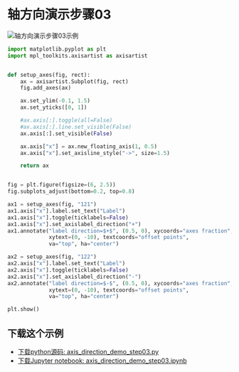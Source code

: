 # 轴方向演示步骤03

![轴方向演示步骤03示例](https://matplotlib.org/_images/sphx_glr_axis_direction_demo_step03_001.png)

```python
import matplotlib.pyplot as plt
import mpl_toolkits.axisartist as axisartist


def setup_axes(fig, rect):
    ax = axisartist.Subplot(fig, rect)
    fig.add_axes(ax)

    ax.set_ylim(-0.1, 1.5)
    ax.set_yticks([0, 1])

    #ax.axis[:].toggle(all=False)
    #ax.axis[:].line.set_visible(False)
    ax.axis[:].set_visible(False)

    ax.axis["x"] = ax.new_floating_axis(1, 0.5)
    ax.axis["x"].set_axisline_style("->", size=1.5)

    return ax


fig = plt.figure(figsize=(6, 2.5))
fig.subplots_adjust(bottom=0.2, top=0.8)

ax1 = setup_axes(fig, "121")
ax1.axis["x"].label.set_text("Label")
ax1.axis["x"].toggle(ticklabels=False)
ax1.axis["x"].set_axislabel_direction("+")
ax1.annotate("label direction=$+$", (0.5, 0), xycoords="axes fraction",
             xytext=(0, -10), textcoords="offset points",
             va="top", ha="center")

ax2 = setup_axes(fig, "122")
ax2.axis["x"].label.set_text("Label")
ax2.axis["x"].toggle(ticklabels=False)
ax2.axis["x"].set_axislabel_direction("-")
ax2.annotate("label direction=$-$", (0.5, 0), xycoords="axes fraction",
             xytext=(0, -10), textcoords="offset points",
             va="top", ha="center")

plt.show()
```

## 下载这个示例
            
- [下载python源码: axis_direction_demo_step03.py](https://matplotlib.org/_downloads/axis_direction_demo_step03.py)
- [下载Jupyter notebook: axis_direction_demo_step03.ipynb](https://matplotlib.org/_downloads/axis_direction_demo_step03.ipynb)